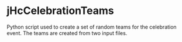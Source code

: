 # jHcCelebrationTeams
Python script used to create a set of random teams for the celebration event.
The teams are created from two input files.